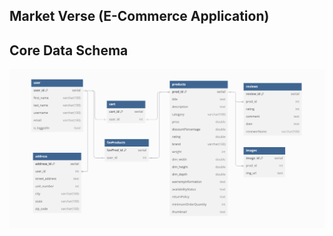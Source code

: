 ## Market Verse (E-Commerce Application)

## Core Data Schema

[![Database Schema](https://raw.githubusercontent.com/arpit-techconsulting/Market-Verse/main/Screenshots/CoreDataSchema.png)](https://dbdiagram.io/d/CoreDataDbSchema-66865f299939893dae06cee7)
